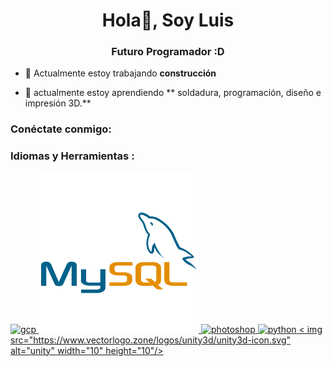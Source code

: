 <h1 align="center">Hola👋, Soy Luis</h1>
<h3 align="center">Futuro Programador :D</h3>

- 🔭 Actualmente estoy trabajando **construcción**

- 🌱 actualmente estoy aprendiendo ** soldadura, programación, diseño e impresión 3D.**

<h3 align="left">Conéctate conmigo:</h3>
<p align="left">
</p>

<h3 align="left">Idiomas y Herramientas :</h3>
<p align="left"> <a href="https://cloud.google.com" target="_blank" rel="noreferrer"> <img src="https://www. vectorlogo.zone/logos/google_cloud/google_cloud-icon.svg" alt="gcp" width="10" height="40"/> </a> <a href="https://www.mysql.com/ " target="_blank" rel="noreferrer"> <img src="https://raw.githubusercontent.com/devicons/devicon/master/icons/mysql/mysql-original-wordmark.svg" alt="mysql" ancho="10" alto="10"/> </a> <a href="https://www.photoshop.com/en" target="_blank" rel="noreferrer"> <img src="https ://raw.githubusercontent.com/devicons/devicon/master/icons/photoshop/photoshop-line.svg" alt="photoshop" width="10" height="10"/> </a> <a href= "https://www.python.org" target="_blank" rel="noreferrer"> <img src="https://raw.githubusercontent.com/devicons/devicon/master/icons/python/python-original .svg" alt="python" width="10" height="40"/> </a> <a href="https://unity.com/" target="_blank" rel="noreferrer"> < img src="https://www.vectorlogo.zone/logos/unity3d/unity3d-icon.svg" alt="unity" width="10" height="10"/> </a> </p>
